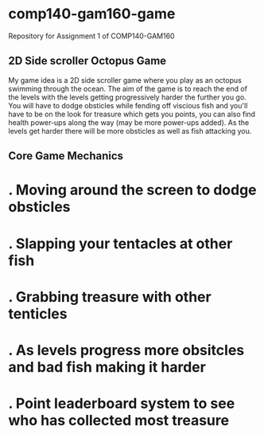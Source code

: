 # comp140-gam160-game
Repository for Assignment 1 of COMP140-GAM160


## 2D Side scroller Octopus Game
My game idea is a 2D side scroller game where you play as an octopus swimming through the ocean. The aim of the game is to reach the end of the levels with the levels getting progressively harder the further you go. You will have to dodge obsticles while fending off viscious fish and you'll have to be on the look for treasure which gets you points, you can also find health power-ups along the way (may be more power-ups added). As the levels get harder there will be more obsticles as well as fish attacking you. 

## Core Game Mechanics
# . Moving around the screen to dodge obsticles
# . Slapping your tentacles at other fish
# . Grabbing treasure with other tenticles
# . As levels progress more obsitcles and bad fish making it harder
# . Point leaderboard system to see who has collected most treasure
